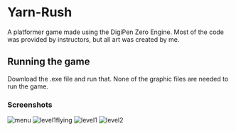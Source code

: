 # Yarn-Rush
A platformer game made using the DigiPen Zero Engine. 
Most of the code was provided by instructors, but all art was created by me.
## Running the game
Download the .exe file and run that. None of the graphic files are needed to run the game.
### Screenshots
![menu](https://user-images.githubusercontent.com/30161786/34464875-b320a3a4-ee48-11e7-811b-97b8a719cbba.JPG)
![level1flying](https://user-images.githubusercontent.com/30161786/34464873-b2f0aa78-ee48-11e7-8113-b6d896282954.JPG)
![level1](https://user-images.githubusercontent.com/30161786/34464872-b2d07d02-ee48-11e7-8741-83cd09520a13.JPG)
![level2](https://user-images.githubusercontent.com/30161786/34464874-b3095cb2-ee48-11e7-8aef-8f12c611e808.JPG)
